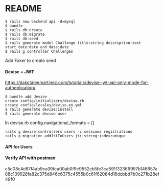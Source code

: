# README

```shell
$ rails new backend api -d=mysql
$ bundle
$ rails db:create
$ rails db:migrate
$ rails db:seed
$ rails generate model Challenge title:string description:text start_date:date end_date:date
$ rails g controller Challenges
```

Add Faker to create seed

#### Devise + JWT

https://dakotaleemartinez.com/tutorials/devise-jwt-api-only-mode-for-authentication/

```shell
$ bundle add devise
create config/initializers/devise.rb
create config/locales/devise.en.yml
$ rails generate devise:install
$ rails generate devise user
```

In devise.rb
config.navigational_formats = []

```shell
rails g devise:controllers users -c sessions registrations
rails g migration addJtiToUsers jti:string:index:unique
```

#### API for Users

#### Verify API with postman

c5c08c4d67f4ab9ca09fca00ab0f9c9552cb5fe3ca591f32366997b146657a88c139928fa82c375d846c6375c4555b0c61f62084d16dcbbd7b0c271b28ef49f0
